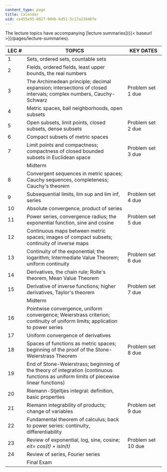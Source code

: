 ```yaml
---
content_type: page
title: Calendar
uid: ce455e95-0027-904b-6d51-5c17a210487e
---
```


The lecture topics have accompanying [lecture summaries]({{< baseurl >}}/pages/lecture-summaries).

| LEC # | TOPICS | KEY DATES |
| --- | --- | --- |
| 1 | Sets, ordered sets, countable sets | &nbsp; |
| 2 | Fields, ordered fields, least upper bounds, the real numbers | &nbsp; |
| 3 | The Archimedean principle; decimal expansion; intersections of closed intervals; complex numbers, Cauchy-Schwarz | Problem set 1 due |
| 4 | Metric spaces, ball neighborhoods, open subsets | &nbsp; |
| 5 | Open subsets, limit points, closed subsets, dense subsets | Problem set 2 due |
| 6 | Compact subsets of metric spaces | &nbsp; |
| 7 | Limit points and compactness; compactness of closed bounded subsets in Euclidean space | Problem set 3 due |
| &nbsp; | Midterm | &nbsp; |
| 8 | Convergent sequences in metric spaces; Cauchy sequences, completeness; Cauchy's theorem | &nbsp; |
| 9 | Subsequential limits, lim sup and lim inf, series | Problem set 4 due |
| 10 | Absolute convergence, product of series | &nbsp; |
| 11 | Power series, convergence radius; the exponential function, sine and cosine | Problem set 5 due |
| 12 | Continuous maps between metric spaces; images of compact subsets; continuity of inverse maps | &nbsp; |
| 13 | Continuity of the exponential; the logarithm; Intermediate Value Theorem; uniform continuity | Problem set 6 due |
| 14 | Derivatives, the chain rule; Rolle's theorem, Mean Value Theorem | &nbsp; |
| 15 | Derivative of inverse functions; higher derivatives, Taylor's theorem | Problem set 7 due |
| &nbsp; | Midterm | &nbsp; |
| 16 | Pointwise convergence, uniform convergence; Weierstrass criterion; continuity of uniform limits; application to power series | &nbsp; |
| 17 | Uniform convergence of derivatives | &nbsp; |
| 18 | Spaces of functions as metric spaces; beginning of the proof of the Stone-Weierstrass Theorem | Problem set 8 due |
| 19 | End of Stone-Weierstrass; beginning of the theory of integration (continuous functions as uniform limits of piecewise linear functions) | &nbsp; |
| 20 | Riemann-Stjeltjes integral: definition, basic properties | &nbsp; |
| 21 | Riemann integrability of products; change of variables | Problem set 9 due |
| 22 | Fundamental theorem of calculus; back to power series: continuity, differentiability | &nbsp; |
| 23 | Review of exponential, log, sine, cosine; _eit\= cos(t)_ + _isin(t)_ | Problem set 10 due |
| 24 | Review of series, Fourier series | &nbsp; |
| &nbsp; | Final Exam |